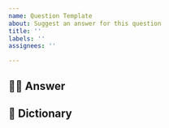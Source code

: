 ```yaml
---
name: Question Template
about: Suggest an answer for this question
title: ''
labels: ''
assignees: ''

---
```


## 🙋‍♀️ Answer

## 📑 Dictionary
